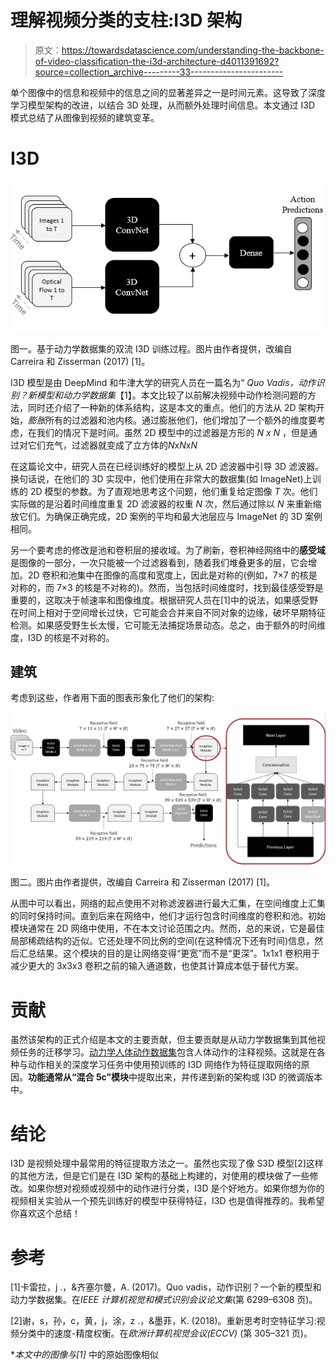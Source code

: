 # 理解视频分类的支柱:I3D 架构

> 原文：<https://towardsdatascience.com/understanding-the-backbone-of-video-classification-the-i3d-architecture-d4011391692?source=collection_archive---------33----------------------->

单个图像中的信息和视频中的信息之间的显著差异之一是时间元素。这导致了深度学习模型架构的改进，以结合 3D 处理，从而额外处理时间信息。本文通过 I3D 模式总结了从图像到视频的建筑变革。

# I3D

![](img/5ecc706c5b76aa03c1b9429531c0b514.png)

图一。基于动力学数据集的双流 I3D 训练过程。图片由作者提供，改编自 Carreira 和 Zisserman (2017) [1]。

I3D 模型是由 DeepMind 和牛津大学的研究人员在一篇名为“ *Quo Vadis，动作识别？新模型和动力学数据集*【1】。本文比较了以前解决视频中动作检测问题的方法，同时还介绍了一种新的体系结构，这是本文的重点。他们的方法从 2D 架构开始，*膨胀*所有的过滤器和池内核。通过膨胀他们，他们增加了一个额外的维度要考虑，在我们的情况下是时间。虽然 2D 模型中的过滤器是方形的 *N x N* ，但是通过对它们充气，过滤器就变成了立方体的*N*x*N*x*N*

在这篇论文中，研究人员在已经训练好的模型上从 2D 滤波器中引导 3D 滤波器。换句话说，在他们的 3D 实现中，他们使用在非常大的数据集(如 ImageNet)上训练的 2D 模型的参数。为了直观地思考这个问题，他们重复给定图像 *T* 次。他们实际做的是沿着时间维度重复 2D 滤波器的权重 *N* 次，然后通过除以 *N* 来重新缩放它们。为确保正确完成，2D 案例的平均和最大池层应与 ImageNet 的 3D 案例相同。

另一个要考虑的修改是池和卷积层的接收域。为了刷新，卷积神经网络中的**感受域**是图像的一部分，一次只能被一个过滤器看到，随着我们堆叠更多的层，它会增加。2D 卷积和池集中在图像的高度和宽度上，因此是对称的(例如，7×7 的核是对称的，而 7×3 的核是不对称的)。然而，当包括时间维度时，找到最佳感受野是重要的，这取决于帧速率和图像维度。根据研究人员在[1]中的说法，如果感受野在时间上相对于空间增长过快，它可能会合并来自不同对象的边缘，破坏早期特征检测。如果感受野生长太慢，它可能无法捕捉场景动态。总之，由于额外的时间维度，I3D 的核是不对称的。

## 建筑

考虑到这些，作者用下面的图表形象化了他们的架构:

![](img/ef1f5a4af22e02ed4605c22f1e4d7d0b.png)

图二。图片由作者提供，改编自 Carreira 和 Zisserman (2017) [1]。

从图中可以看出，网络的起点使用不对称滤波器进行最大汇集，在空间维度上汇集的同时保持时间。直到后来在网络中，他们才运行包含时间维度的卷积和池。初始模块通常在 2D 网络中使用，不在本文讨论范围之内。然而，总的来说，它是最佳局部稀疏结构的近似。它还处理不同比例的空间(在这种情况下还有时间)信息，然后汇总结果。这个模块的目的是让网络变得“更宽”而不是“更深”。1x1x1 卷积用于减少更大的 3x3x3 卷积之前的输入通道数，也使其计算成本低于替代方案。

# 贡献

虽然该架构的正式介绍是本文的主要贡献，但主要贡献是从动力学数据集到其他视频任务的迁移学习。[动力学人体动作数据集](https://deepmind.com/research/open-source/kinetics)包含人体动作的注释视频。这就是在各种与动作相关的深度学习任务中使用预训练的 I3D 网络作为特征提取网络的原因。**功能通常从“混合 5c”模块**中提取出来，并传递到新的架构或 I3D 的微调版本中。

# 结论

I3D 是视频处理中最常用的特征提取方法之一。虽然也实现了像 S3D 模型[2]这样的其他方法，但是它们是在 I3D 架构的基础上构建的，对使用的模块做了一些修改。如果你想对视频或视频中的动作进行分类，I3D 是个好地方。如果你想为你的视频相关实验从一个预先训练好的模型中获得特征，I3D 也是值得推荐的。我希望你喜欢这个总结！

# 参考

[1]卡雷拉，j .，&齐塞尔曼，A. (2017)。Quo vadis，动作识别？一个新的模型和动力学数据集。在*IEEE 计算机视觉和模式识别会议论文集*(第 6299–6308 页)。

[2]谢，s，孙，c，黄，j，涂，z .，&墨菲，K. (2018)。重新思考时空特征学习:视频分类中的速度-精度权衡。在*欧洲计算机视觉会议(ECCV)* (第 305–321 页)。

**本文中的图像与[1]* 中的原始图像相似